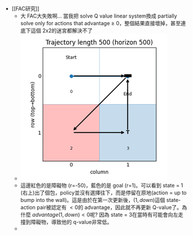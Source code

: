- [[FAC研究]]
	- 大 FAC大失敗啊... 當我把 solve Q value linear system換成 partially solve only for actions that advantage $\geq$ 0，整個結果直接壞掉，甚至連底下這個 2x2的迷宮都解決不了
	- ![Figure_1.png](../assets/Figure_1_1756342216350_0.png)
	- 這邊紅色的是障礙物 (r=-50)，藍色的是 goal (r=1)。可以看到 state = 1 (右上)出了個包，policy並沒有選擇往下，而是停留在原地(action = up to bump into the wall)。這是由於在第一次更新後，$(1, down)$這個 state-action pair被認定有 $< 0$的 advantage，因此就不再更新 Q-value了。為什麼 $advantage(1, down) < 0$呢? 因為 state = 3在當時有可能會向左走撞到障礙物，導致他的 q-value非常低。
	-